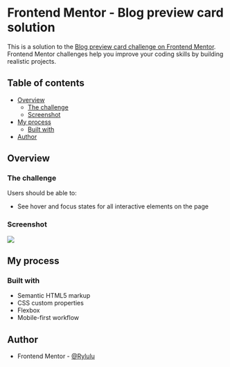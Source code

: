 
# Frontend Mentor - Blog preview card solution

This is a solution to the [Blog preview card challenge on Frontend Mentor](https://www.frontendmentor.io/challenges/blog-preview-card-ckPaj01IcS). Frontend Mentor challenges help you improve your coding skills by building realistic projects. 

## Table of contents

- [Overview](#overview)
  - [The challenge](#the-challenge)
  - [Screenshot](#screenshot)
- [My process](#my-process)
  - [Built with](#built-with)
- [Author](#author)



## Overview

### The challenge

Users should be able to:

- See hover and focus states for all interactive elements on the page

### Screenshot

![](./Blog-Preview-Card.jpeg)

## My process

### Built with

- Semantic HTML5 markup
- CSS custom properties
- Flexbox
- Mobile-first workflow
  
## Author

- Frontend Mentor - [@Rylulu](https://www.frontendmentor.io/profile/Rylulu)

